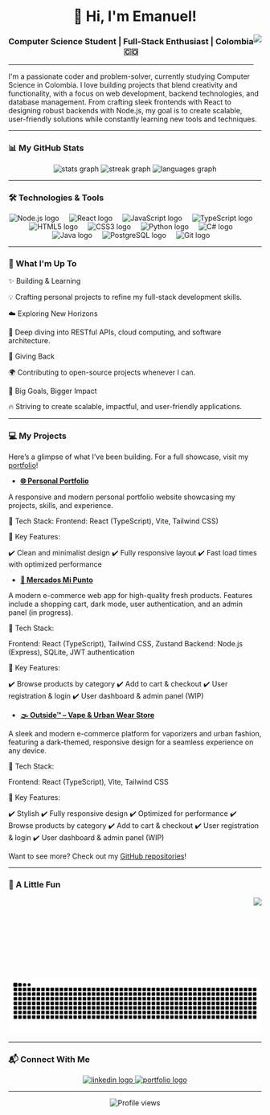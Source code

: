 <h1 align="center">👋 Hi, I'm Emanuel!</h1>
<img align="right" height="100" src="https://media0.giphy.com/media/v1.Y2lkPTc5MGI3NjExZDB5Y3E2Nmt0bGsxdTUzcTVnbnMxczlpNzJyZ2h0M3hjb21vaGhlNyZlcD12MV9pbnRlcm5hbF9naWZfYnlfaWQmY3Q9cw/3o6gE51uXycrKW6D84/giphy.gif"/>
<h3 align="center">Computer Science Student | Full-Stack Enthusiast | Colombia 🇨🇴</h3>

---

<p align="left">I'm a passionate coder and problem-solver, currently studying Computer Science in Colombia. I love building projects that blend creativity and functionality, with a focus on web development, backend technologies, and database management. From crafting sleek frontends with React to designing robust backends with Node.js, my goal is to create scalable, user-friendly solutions while constantly learning new tools and techniques.</p>

---

### 📊 My GitHub Stats

<div align="center">
  <img src="https://github-readme-stats.vercel.app/api?username=Emanuel0428&hide_title=false&hide_rank=false&show_icons=true&include_all_commits=true&count_private=true&disable_animations=false&theme=dracula&locale=en&hide_border=true" height="150" alt="stats graph" />
  <img src="https://streak-stats.demolab.com?user=Emanuel0428&locale=en&mode=weekly&theme=dracula&hide_border=true&border_radius=5" height="150" alt="streak graph" />
  <img src="https://github-readme-stats.vercel.app/api/top-langs?username=Emanuel0428&locale=en&hide_title=false&layout=compact&card_width=320&langs_count=5&theme=dracula&hide_border=true" height="150" alt="languages graph" />
</div>

---

### 🛠️ Technologies & Tools

<div align="center">
  <img src="https://cdn.jsdelivr.net/gh/devicons/devicon/icons/nodejs/nodejs-original.svg" height="40" alt="Node.js logo" />
  <img width="12" />
  
  <img src="https://cdn.jsdelivr.net/gh/devicons/devicon/icons/react/react-original.svg" height="40" alt="React logo" />
  <img width="12" />
  
  <img src="https://cdn.jsdelivr.net/gh/devicons/devicon/icons/javascript/javascript-original.svg" height="40" alt="JavaScript logo" />
  <img width="12" />
  
  <img src="https://cdn.jsdelivr.net/gh/devicons/devicon/icons/typescript/typescript-plain.svg" height="40" alt="TypeScript logo" />
  <img width="12" />
  
  <img src="https://cdn.jsdelivr.net/gh/devicons/devicon/icons/html5/html5-original.svg" height="40" alt="HTML5 logo" />
  <img width="12" />
  
  <img src="https://cdn.jsdelivr.net/gh/devicons/devicon/icons/css3/css3-original.svg" height="40" alt="CSS3 logo" />
  <img width="12" />
  
  <img src="https://cdn.jsdelivr.net/gh/devicons/devicon/icons/python/python-original.svg" height="40" alt="Python logo" />
  <img width="12" />
  
  <img src="https://cdn.jsdelivr.net/gh/devicons/devicon/icons/csharp/csharp-original.svg" height="40" alt="C# logo" />
  <img width="12" />

  <img src="https://cdn.jsdelivr.net/gh/devicons/devicon@latest/icons/java/java-original.svg" height="40" alt="Java logo" />
  <img width="12" />
  
  <img src="https://cdn.jsdelivr.net/gh/devicons/devicon/icons/postgresql/postgresql-original.svg" height="40" alt="PostgreSQL logo" />
  <img width="12" />
  
  <img src="https://cdn.jsdelivr.net/gh/devicons/devicon/icons/git/git-original.svg" height="40" alt="Git logo" />
  <img width="12" />
  
  
</div>


---

### 🚀 What I'm Up To

✨ Building & Learning

💡 Crafting personal projects to refine my full-stack development skills.

☁️ Exploring New Horizons

🚀 Deep diving into RESTful APIs, cloud computing, and software architecture.

🤝 Giving Back

🌍 Contributing to open-source projects whenever I can.

🎯 Big Goals, Bigger Impact

🔥 Striving to create scalable, impactful, and user-friendly applications.

---

### 💻 My Projects

<p align="left">Here’s a glimpse of what I’ve been building. For a full showcase, visit my <a href="https://portfolio-project-eta-seven.vercel.app/" target="_blank">portfolio</a>!</p>


- **[🌐 Personal Portfolio](https://github.com/Emanuel0428/Portfolio-Project)**

A responsive and modern personal portfolio website showcasing my projects, skills, and experience.

🔹 Tech Stack: Frontend: React (TypeScript), Vite, Tailwind CSS)

🔹 Key Features: 

✔️ Clean and minimalist design ✔️ Fully responsive layout ✔️ Fast load times with optimized performance

  
- **[🛒 Mercados Mi Punto](https://github.com/Emanuel0428/mercados-mipunto-project)**  

A modern e-commerce web app for high-quality fresh products. Features include a shopping cart, dark mode, user authentication, and an admin panel (in progress).

🔹 Tech Stack:

Frontend: React (TypeScript), Tailwind CSS, Zustand
Backend: Node.js (Express), SQLite, JWT authentication

🔹 Key Features:

✔️ Browse products by category
✔️ Add to cart & checkout
✔️ User registration & login
✔️ User dashboard & admin panel (WIP)


- **[🌫️ Outside™ – Vape & Urban Wear Store](https://github.com/Emanuel0428/outside-project)**
  
A sleek and modern e-commerce platform for vaporizers and urban fashion, featuring a dark-themed, responsive design for a seamless experience on any device.

🔹 Tech Stack:

Frontend: React (TypeScript), Vite, Tailwind CSS

🔹 Key Features:

✔️ Stylish
✔️ Fully responsive design
✔️ Optimized for performance
✔️ Browse products by category
✔️ Add to cart & checkout
✔️ User registration & login
✔️ User dashboard & admin panel (WIP)




<p align="left">Want to see more? Check out my <a href="https://github.com/Emanuel0428?tab=repositories" target="_blank">GitHub repositories</a>!</p>

---

### 🎨 A Little Fun

<div align="center">
  <img align="right" height="160" src="https://cdn.pixabay.com/animation/2025/02/04/01/20/01-20-14-933_512.gif" />
  <br><br>
  <img src="https://raw.githubusercontent.com/Emanuel0428/Emanuel0428/output/snake.svg" alt="Snake animation" />
</div>

---

### 📬 Connect With Me

<div align="center">
  <a href="https://www.linkedin.com/in/emanuel-londo%C3%B1o-osorio-835315174/" target="_blank">
    <img src="https://img.shields.io/static/v1?message=LinkedIn&logo=linkedin&label=&color=0077B5&logoColor=white&labelColor=&style=for-the-badge" height="35" alt="linkedin logo" />
  </a>
  <a href="https://portfolio-project-eta-seven.vercel.app/" target="_blank">
    <img src="https://img.shields.io/static/v1?message=Portfolio&logo=vercel&label=&color=000000&logoColor=white&labelColor=&style=for-the-badge" height="35" alt="portfolio logo" />
  </a>
</div>

---

<div align="center">
  <img src="https://profile-counter.glitch.me/Emanuel0428/count.svg?" alt="Profile views" />
</div>
